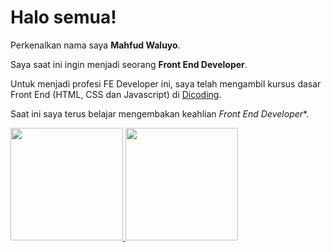 # Halo semua! 

Perkenalkan nama saya **Mahfud Waluyo**.

Saya saat ini ingin menjadi seorang **Front End Developer**.

Untuk menjadi profesi FE Developer ini, saya telah mengambil kursus dasar Front End (HTML, CSS dan Javascript) di [Dicoding](https://www.dicoding.com/).  

Saat ini saya terus belajar mengembakan keahlian *Front End Developer**.

<p align="left">
<a href="https://github.com/MahfudW">
  <img height="180em" src="https://github-readme-stats-eight-theta.vercel.app/api?username=gilangadhan&show_icons=true&theme=algolia&include_all_commits=true&count_private=true"/>
  <img height="180em" src="https://github-readme-stats-eight-theta.vercel.app/api/top-langs/?username=gilangadhan&layout=compact&langs_count=8&theme=algolia"/>
</a>
</p>




<!--
**MahfudW/MahfudW** is a ✨ _special_ ✨ repository because its `README.md` (this file) appears on your GitHub profile.

Here are some ideas to get you started:

- 🔭 I’m currently working on ...
- 🌱 I’m currently learning ...
- 👯 I’m looking to collaborate on ...
- 🤔 I’m looking for help with ...
- 💬 Ask me about ...
- 📫 How to reach me: ...
- 😄 Pronouns: ...
- ⚡ Fun fact: ...
-->
